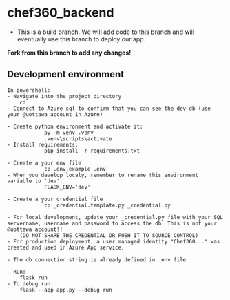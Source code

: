 # chef360_backend

* This is a build branch. We will add code to this branch and will eventually use this branch to deploy our app.

**Fork from this branch to add any changes!**

## Development environment
	In powershell:
	- Navigate into the project directory
		cd 
	- Connect to Azure sql to confirm that you can see the dev db (use your @uottawa account in Azure)

	- Create python environment and activate it:
				py -m venv .venv
				.venv\scripts\activate
	- Install requirements:
				pip install -r requirements.txt 

	- Create a your env file 
				cp .env.example .env
	- When you develop localy, remember to rename this environment variable to 'dev':
				FLASK_ENV='dev'
				
	- Create a your credential file 
				cp _credential.template.py _credential.py

	- For local development, update your _credential.py file with your SQL servername, username and password to access the db. This is not your @uottawa account!!
		(DO NOT SHARE THE CREDENTIAL OR PUSH IT TO SOURCE CONTROL)		
	- For production deployment, a user managed identity "Chef360..." was created and used in Azure App service.

	- The db connection string is already defined in .env file
	
	- Run:
		flask run			
	- To debug run:
		flask --app app.py --debug run
				


